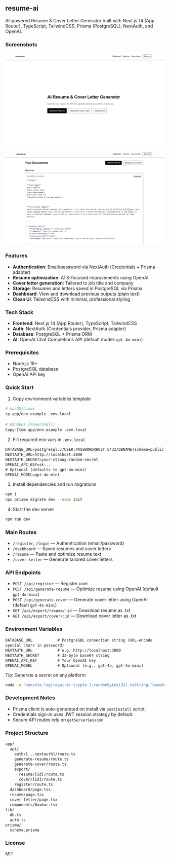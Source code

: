 ## resume-ai

AI-powered Resume & Cover Letter Generator built with Next.js 14 (App Router), TypeScript, TailwindCSS, Prisma (PostgreSQL), NextAuth, and OpenAI.

### Screenshots

![App Overview](./public/screenshots/overview.png)

![Dashboard](./public/screenshots/dashboard.png)

### Features

- **Authentication**: Email/password via NextAuth (Credentials + Prisma adapter)
- **Resume optimization**: ATS-focused improvements using OpenAI
- **Cover letter generation**: Tailored to job title and company
- **Storage**: Resumes and letters saved in PostgreSQL via Prisma
- **Dashboard**: View and download previous outputs (plain text)
- **Clean UI**: TailwindCSS with minimal, professional styling

### Tech Stack

- **Frontend**: Next.js 14 (App Router), TypeScript, TailwindCSS
- **Auth**: NextAuth (Credentials provider, Prisma adapter)
- **Database**: PostgreSQL + Prisma ORM
- **AI**: OpenAI Chat Completions API (default model: `gpt-4o-mini`)

### Prerequisites

- Node.js 18+
- PostgreSQL database
- OpenAI API key

### Quick Start

1) Copy environment variables template

```bash
# macOS/Linux
cp app/env.example .env.local

# Windows (PowerShell)
Copy-Item app/env.example .env.local
```

2) Fill required env vars in `.env.local`

```
DATABASE_URL=postgresql://USER:PASSWORD@HOST:5432/DBNAME?schema=public
NEXTAUTH_URL=http://localhost:3000
NEXTAUTH_SECRET=your-strong-random-secret
OPENAI_API_KEY=sk-...
# Optional (defaults to gpt-4o-mini)
OPENAI_MODEL=gpt-4o-mini
```

3) Install dependencies and run migrations

```bash
npm i
npx prisma migrate dev --name init
```

4) Start the dev server

```bash
npm run dev
```

### Main Routes

- `/register`, `/login` — Authentication (email/password)
- `/dashboard` — Saved resumes and cover letters
- `/resume` — Paste and optimize resume text
- `/cover-letter` — Generate tailored cover letters

### API Endpoints

- `POST /api/register` — Register user
- `POST /api/generate-resume` — Optimize resume using OpenAI (default `gpt-4o-mini`)
- `POST /api/generate-cover` — Generate cover letter using OpenAI (default `gpt-4o-mini`)
- `GET /api/export/resume/:id` — Download resume as .txt
- `GET /api/export/cover/:id` — Download cover letter as .txt

### Environment Variables

```
DATABASE_URL           # PostgreSQL connection string (URL-encode special chars in password)
NEXTAUTH_URL           # e.g. http://localhost:3000
NEXTAUTH_SECRET        # 32-byte base64 string
OPENAI_API_KEY         # Your OpenAI key
OPENAI_MODEL           # Optional (e.g., gpt-4o, gpt-4o-mini)
```

Tip: Generate a secret on any platform

```bash
node -e "console.log(require('crypto').randomBytes(32).toString('base64'))"
```

### Development Notes

- Prisma client is auto-generated on install via `postinstall` script.
- Credentials sign-in uses JWT session strategy by default.
- Secure API routes rely on `getServerSession`.

### Project Structure

```
app/
  api/
    auth/[...nextauth]/route.ts
    generate-resume/route.ts
    generate-cover/route.ts
    export/
      resume/[id]/route.ts
      cover/[id]/route.ts
    register/route.ts
  dashboard/page.tsx
  resume/page.tsx
  cover-letter/page.tsx
  components/Navbar.tsx
lib/
  db.ts
  auth.ts
prisma/
  schema.prisma
```

### License

MIT
